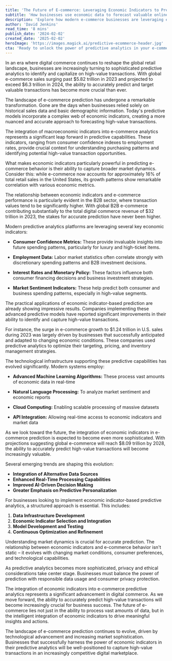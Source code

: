 ```yaml
---
title: 'The Future of E-commerce: Leveraging Economic Indicators to Predict High-Value Transactions'
subtitle: 'How businesses use economic data to forecast valuable online sales'
description: 'Explore how modern e-commerce businesses are leveraging economic indicators and advanced predictive analytics to identify and capitalize on high-value transactions. With global e-commerce sales exceeding $5.82 trillion in 2023, discover the crucial role of economic data in shaping the future of digital commerce.'
author: 'David Jenkins'
read_time: '8 mins'
publish_date: '2024-02-02'
created_date: '2025-02-02'
heroImage: 'https://images.magick.ai/predictive-ecommerce-header.jpg'
cta: 'Ready to unlock the power of predictive analytics in your e-commerce strategy? Follow MagickAI on LinkedIn for cutting-edge insights and updates on AI-driven commerce solutions that can transform your business.'
---
```


In an era where digital commerce continues to reshape the global retail landscape, businesses are increasingly turning to sophisticated predictive analytics to identify and capitalize on high-value transactions. With global e-commerce sales surging past $5.82 trillion in 2023 and projected to exceed $6.3 trillion in 2024, the ability to accurately predict and target valuable transactions has become more crucial than ever.

The landscape of e-commerce prediction has undergone a remarkable transformation. Gone are the days when businesses relied solely on historical sales data and basic demographic information. Today's predictive models incorporate a complex web of economic indicators, creating a more nuanced and accurate approach to forecasting high-value transactions.

The integration of macroeconomic indicators into e-commerce analytics represents a significant leap forward in predictive capabilities. These indicators, ranging from consumer confidence indexes to employment rates, provide crucial context for understanding purchasing patterns and identifying potential high-value transaction opportunities.

What makes economic indicators particularly powerful in predicting e-commerce behavior is their ability to capture broader market dynamics. Consider this: while e-commerce now accounts for approximately 16% of total retail sales in the United States, its growth patterns show remarkable correlation with various economic metrics.

The relationship between economic indicators and e-commerce performance is particularly evident in the B2B sector, where transaction values tend to be significantly higher. With global B2B e-commerce contributing substantially to the total digital commerce revenue of $32 trillion in 2023, the stakes for accurate prediction have never been higher.

Modern predictive analytics platforms are leveraging several key economic indicators:

- **Consumer Confidence Metrics:** These provide invaluable insights into future spending patterns, particularly for luxury and high-ticket items.
  
- **Employment Data:** Labor market statistics often correlate strongly with discretionary spending patterns and B2B investment decisions.
  
- **Interest Rates and Monetary Policy:** These factors influence both consumer financing decisions and business investment strategies.
  
- **Market Sentiment Indicators:** These help predict both consumer and business spending patterns, especially in high-value segments.

The practical applications of economic indicator-based prediction are already showing impressive results. Companies implementing these advanced predictive models have reported significant improvements in their ability to identify and capture high-value transactions.

For instance, the surge in e-commerce growth to $1.24 trillion in U.S. sales during 2023 was largely driven by businesses that successfully anticipated and adapted to changing economic conditions. These companies used predictive analytics to optimize their targeting, pricing, and inventory management strategies.

The technological infrastructure supporting these predictive capabilities has evolved significantly. Modern systems employ:

- **Advanced Machine Learning Algorithms:** These process vast amounts of economic data in real-time
  
- **Natural Language Processing:** To analyze market sentiment and economic reports
  
- **Cloud Computing:** Enabling scalable processing of massive datasets
  
- **API Integration:** Allowing real-time access to economic indicators and market data

As we look toward the future, the integration of economic indicators in e-commerce prediction is expected to become even more sophisticated. With projections suggesting global e-commerce will reach $8.09 trillion by 2028, the ability to accurately predict high-value transactions will become increasingly valuable.

Several emerging trends are shaping this evolution:

- **Integration of Alternative Data Sources**
- **Enhanced Real-Time Processing Capabilities**
- **Improved AI-Driven Decision Making**
- **Greater Emphasis on Predictive Personalization**

For businesses looking to implement economic indicator-based predictive analytics, a structured approach is essential. This includes:

1. **Data Infrastructure Development**
2. **Economic Indicator Selection and Integration**
3. **Model Development and Testing**
4. **Continuous Optimization and Refinement**

Understanding market dynamics is crucial for accurate prediction. The relationship between economic indicators and e-commerce behavior isn't static – it evolves with changing market conditions, consumer preferences, and technological capabilities.

As predictive analytics becomes more sophisticated, privacy and ethical considerations take center stage. Businesses must balance the power of prediction with responsible data usage and consumer privacy protection.

The integration of economic indicators into e-commerce predictive analytics represents a significant advancement in digital commerce. As we move forward, the ability to accurately predict high-value transactions will become increasingly crucial for business success. The future of e-commerce lies not just in the ability to process vast amounts of data, but in the intelligent integration of economic indicators to drive meaningful insights and actions.

The landscape of e-commerce prediction continues to evolve, driven by technological advancement and increasing market sophistication. Businesses that successfully harness the power of economic indicators in their predictive analytics will be well-positioned to capture high-value transactions in an increasingly competitive digital marketplace.